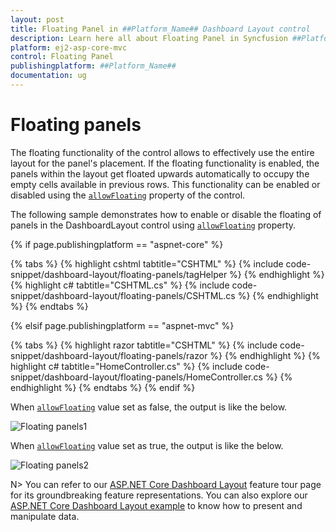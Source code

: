 ```yaml
---
layout: post
title: Floating Panel in ##Platform_Name## Dashboard Layout control
description: Learn here all about Floating Panel in Syncfusion ##Platform_Name## Dashboard Layout control of Syncfusion Essential JS 2 and more.
platform: ej2-asp-core-mvc
control: Floating Panel
publishingplatform: ##Platform_Name##
documentation: ug
---
```



# Floating panels

The floating functionality of the control allows to effectively use the entire layout for the panel's placement. If the floating functionality is enabled, the panels within the layout get floated upwards automatically to occupy the empty cells available in previous rows. This functionality can be enabled or disabled using the [`allowFloating`](https://help.syncfusion.com/cr/cref_files/aspnetcore-js2/Syncfusion.EJ2~Syncfusion.EJ2.Layouts.DashboardLayout~AllowFloating.html) property of the control.

The following sample demonstrates how to enable or disable the floating of panels in the DashboardLayout control using [`allowFloating`](https://help.syncfusion.com/cr/cref_files/aspnetcore-js2/Syncfusion.EJ2~Syncfusion.EJ2.Layouts.DashboardLayout~AllowFloating.html) property.

{% if page.publishingplatform == "aspnet-core" %}

{% tabs %}
{% highlight cshtml tabtitle="CSHTML" %}
{% include code-snippet/dashboard-layout/floating-panels/tagHelper %}
{% endhighlight %}
{% highlight c# tabtitle="CSHTML.cs" %}
{% include code-snippet/dashboard-layout/floating-panels/CSHTML.cs %}
{% endhighlight %}
{% endtabs %}

{% elsif page.publishingplatform == "aspnet-mvc" %}

{% tabs %}
{% highlight razor tabtitle="CSHTML" %}
{% include code-snippet/dashboard-layout/floating-panels/razor %}
{% endhighlight %}
{% highlight c# tabtitle="HomeController.cs" %}
{% include code-snippet/dashboard-layout/floating-panels/HomeController.cs %}
{% endhighlight %}
{% endtabs %}
{% endif %}



When [`allowFloating`](https://help.syncfusion.com/cr/cref_files/aspnetcore-js2/Syncfusion.EJ2~Syncfusion.EJ2.Layouts.DashboardLayout~AllowFloating.html) value set as false, the output is like the below.

![Floating panels1](./images/floating_panels1.PNG)

When [`allowFloating`](https://help.syncfusion.com/cr/cref_files/aspnetcore-js2/Syncfusion.EJ2~Syncfusion.EJ2.Layouts.DashboardLayout~AllowFloating.html) value set as true, the output is like the below.

![Floating panels2](./images/floating_panels2.PNG)

N> You can refer to our [ASP.NET Core Dashboard Layout](https://www.syncfusion.com/aspnet-core-ui-controls/dashboard-layout) feature tour page for its groundbreaking feature representations. You can also explore our [ASP.NET Core Dashboard Layout example](https://ej2.syncfusion.com/aspnetcore/DashboardLayout/DefaultFunctionalities#/material) to know how to present and manipulate data.